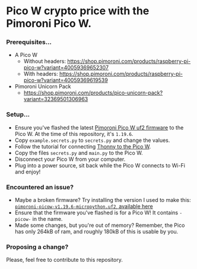 Pico W crypto price with the Pimoroni Pico W.
====

### Prerequisites...

* A Pico W
  * Without headers: https://shop.pimoroni.com/products/raspberry-pi-pico-w?variant=40059369652307
  * With headers: https://shop.pimoroni.com/products/raspberry-pi-pico-w?variant=40059369619539
* Pimoroni Unicorn Pack
  * https://shop.pimoroni.com/products/pico-unicorn-pack?variant=32369501306963

### Setup...

* Ensure you've flashed the latest [Pimoroni Pico W uf2 firmware](https://github.com/pimoroni/pimoroni-pico/releases) to the Pico W. At the time of this repository, it's `1.19.6`.
* Copy `example.secrets.py` to `secrets.py` and change the values.
* Follow the tutorial for connecting [Thonny to the Pico W](https://projects.raspberrypi.org/en/projects/getting-started-with-the-pico/2).
* Copy the files `secrets.py` and `main.py` to the Pico W.
* Disconnect your Pico W from your computer.
* Plug into a power source, sit back while the Pico W connects to Wi-Fi and enjoy!

### Encountered an issue?

* Maybe a broken firmware? Try installing the version I used to make this: [`pimoroni-picow-v1.19.6-micropython.uf2`, available here](https://github.com/pimoroni/pimoroni-pico/releases/download/v1.19.6/pimoroni-picow-v1.19.6-micropython.uf2)
* Ensure that the firmware you've flashed is for a Pico W! It contains `-picow-` in the name.
* Made some changes, but you're out of memory? Remember, the Pico has only 264kB of ram, and roughly 180kB of this is usable by you.

### Proposing a change?

Please, feel free to contribute to this repository.

